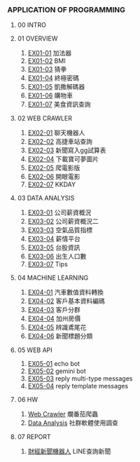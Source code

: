 ### APPLICATION OF PROGRAMMING
1. 00 INTRO
2. 01 OVERVIEW
    1. [EX01-01](class_01_01.ipynb) 加法器 
    2. [EX01-02](class_01_02.ipynb) BMI
    3. [EX01-03](class_01_03.ipynb) 猜拳
    4. [EX01-04](class_01_04.ipynb) 終極密碼
    5. [EX01-05](class_01_05.ipynb) 凱撒解碼器
    6. [EX01-06](class_01_06.ipynb) 購物車
    7. [EX01-07](class_01_07.ipynb) 美食資訊查詢
3. 02  WEB CRAWLER
    1. [EX02-01](class_02_01.ipynb) 聊天機器人
    2. [EX02-02](class_02_02.ipynb) 高捷車站查詢
    3. [EX02-03](class_02_03.ipynb) 新聞寫入gg試算表
    4. [EX02-04](class_02_04.ipynb) 下載寶可夢圖片
    5. [EX02-05](class_02_05.ipynb) 爬電影版
    6. [EX02-06](class_02_06.ipynb) 開眼電影
    7. [EX02-07](class_02_07.ipynb) KKDAY
4. 03 DATA ANALYSIS
    1. [EX03-01](class_03_01.ipynb) 公司薪資概況
    2. [EX03-02](class_03_02.ipynb) 公司薪資概況二
    3. [EX03-03](class_03_03.ipynb) 空氣品質指標
    4. [EX03-04](class_03_04.ipynb) 薪情平台
    5. [EX03-05](class_03_05.ipynb) 台股資訊
    6. [EX03-06](class_03_06.ipynb) 出生人口數
    7. [EX03-07](class_03_07.ipynb) Tips
5. 04 MACHINE LEARNING
   1. [EX04-01](class_04_01.ipynb) 汽車數值資料轉換
   2. [EX04-02](class_04_02.ipynb) 客戶基本資料編碼
   3. [EX04-03](class_04_03.ipynb) 客戶分群
   4. [EX04-04](class_04_04.ipynb) 加州房價
   5. [EX04-05](class_04_05.ipynb) 辨識鳶尾花
   6. [EX04-06](class_04_06.ipynb) 新聞標題分類
6. 05 WEB API
   1. [EX05-01](class_05_01.ipynb) echo bot
   2. [EX05-02](class_05_02.ipynb) gemini bot
   3. [EX05-03](class_05_03.ipynb) reply multi-type messages
   4. [EX05-04](class_05_04.ipynb) reply template messages
7. 06 HW
    1. [Web Crawler](hw02.ipynb) 爛番茄爬蟲
    2. [Data Analysis](hw03.ipynb) 社群軟體使用調查

8. 07 REPORT
   1. [財經新聞機器人](rp05.ipynb) LINE查詢新聞


